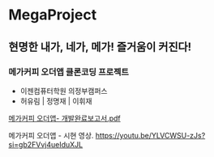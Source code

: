 # MegaProject
 ## 현명한 내가, 네가, 메가! 즐거움이 커진다!
 ### 메가커피 오더앱 클론코딩 프로젝트

- 이젠컴퓨터학원 의정부캠퍼스
- 허유림 | 정명재 | 이휘재



[메가커피 오더앱- 개발완료보고서.pdf](https://github.com/yurimheo/MegaProject/files/13807721/-.pdf)


메가커피 오더앱 - 시현 영상. https://youtu.be/YLVCWSU-zJs?si=gb2FVvj4ueIduXJL

